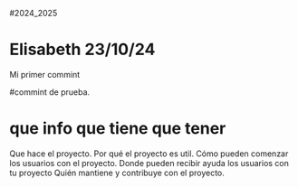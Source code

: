 #2024_2025
# Elisabeth 23/10/24
Mi primer commint


#commint de prueba.


# que info que tiene que tener 
Que hace el proyecto.
Por qué el proyecto es util.
Cómo pueden comenzar los usuarios con el proyecto. 
Donde pueden recibir ayuda los usuarios con tu proyecto
Quién mantiene y contribuye con el proyecto.
